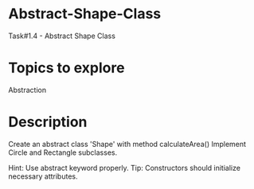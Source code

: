 # Abstract-Shape-Class
Task#1.4 - Abstract Shape Class

# Topics to explore
Abstraction

# Description
Create an abstract class 'Shape' with
method
calculateArea()
Implement Circle and Rectangle subclasses.

Hint: Use abstract keyword properly.
Tip: Constructors should initialize necessary attributes.
